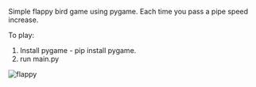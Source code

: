 Simple flappy bird game using pygame.
Each time you pass a pipe speed increase.

To play:
1. Install pygame - pip install pygame.
2. run main.py

![flappy](https://github.com/shment7/pygame-flappy-bird/assets/101471997/cf64ea41-b6ae-4b9e-baf7-5da16d894e97)
